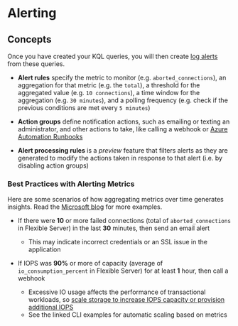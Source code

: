 # Alerting

## Concepts

Once you have created your KQL queries, you will then create [log alerts](https://docs.microsoft.com/en-us/azure/azure-monitor/platform/alerts-unified-log) from these queries.

- **Alert rules** specify the metric to monitor (e.g. `aborted_connections`), an aggregation for that metric (e.g. the `total`), a threshold for the aggregated value (e.g. `10 connections`), a time window for the aggregation (e.g. `30 minutes`), and a polling frequency (e.g. check if the previous conditions are met every `5 minutes`)

- **Action groups** define notification actions, such as emailing or texting an administrator, and other actions to take, like calling a webhook or [Azure Automation Runbooks](https://docs.microsoft.com/azure/automation/automation-runbook-types)

- **Alert processing rules** is a *preview* feature that filters alerts as they are generated to modify the actions taken in response to that alert (i.e. by disabling action groups)

### Best Practices with Alerting Metrics

Here are some scenarios of how aggregating metrics over time generates insights. Read the [Microsoft blog](https://azure.microsoft.com/blog/best-practices-for-alerting-on-metrics-with-azure-database-for-mysql-monitoring/) for more examples.

- If there were **10** or more failed connections (total of `aborted_connections` in Flexible Server) in the last **30** minutes, then send an email alert
  - This may indicate incorrect credentials or an SSL issue in the application

- If IOPS was **90%** or more of capacity (average of `io_consumption_percent` in Flexible Server) for at least **1** hour, then call a webhook
  - Excessive IO usage affects the performance of transactional workloads, so [scale storage to increase IOPS capacity or provision additional IOPS](https://docs.microsoft.com/azure/mysql/flexible-server/concepts-compute-storage)
  - See the linked CLI examples for automatic scaling based on metrics
